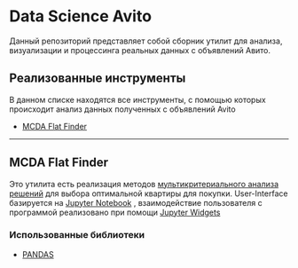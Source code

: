 # Data Science Avito

Данный репозиторий представляет собой сборник утилит для анализа, визуализации и процессинга реальных данных с объявлений Авито.

## Реализованные инструменты

В данном списке находятся все инструменты, с помощью которых происходит анализ данных полученных с объявлений Avito

* [MCDA Flat Finder](https://github.com/kubikrubikvkube/data_science/blob/master/README.md#mcda-flat-finder)

***
## MCDA Flat Finder
Это утилита есть реализация методов [мультикритериального анализа решений](https://en.wikipedia.org/wiki/Multiple-criteria_decision_analysis) для выбора оптимальной квартиры для покупки.
User-Interface базируется на [Jupyter Notebook](https://jupyter.org/) , взаимодействие пользователя с программой реализовано при помощи [Jupyter Widgets](https://ipywidgets.readthedocs.io/en/stable/)

### Использованные библиотеки
* [PANDAS](https://pandas.pydata.org/)
